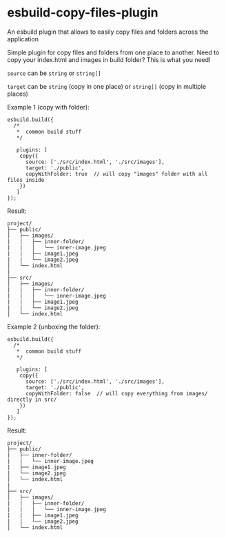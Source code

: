 # esbuild-copy-files-plugin
An esbuild plugin that allows to easily copy files and folders across the application

Simple plugin for copy files and folders from one place to another.
Need to copy your index.html and images in build folder? This is what you need!

`source` can be `string` or `string[]`

`target` can be `string` (copy in one place) or `string[]` (copy in multiple places) 

Example 1 (copy with folder):
```
esbuild.build({  
  /*
   *  common build stuff
   */
   
   plugins: [
    copy({
      source: ['./src/index.html', './src/images'],
      target: './public',
      copyWithFolder: true  // will copy "images" folder with all files inside
    })
   ]
});
```

Result:
```
project/
├── public/
│   ├── images/
|   |   ├── inner-folder/
|   |   |   └── inner-image.jpeg
|   |   ├── image1.jpeg
|   |   └── image2.jpeg
│   └── index.html
|
├── src/
│   ├── images/
|   |   ├── inner-folder/
|   |   |   └── inner-image.jpeg
|   |   ├── image1.jpeg
|   |   └── image2.jpeg
│   └── index.html
```

Example 2 (unboxing the folder):
```
esbuild.build({  
  /*
   *  common build stuff
   */
   
   plugins: [
    copy({
      source: ['./src/index.html', './src/images'],
      target: './public',
      copyWithFolder: false  // will copy everything from images/ directly in src/
    })
   ]
});
```

Result:
```
project/
├── public/
|   ├── inner-folder/
|   |   └── inner-image.jpeg
|   ├── image1.jpeg
|   └── image2.jpeg
│   └── index.html
|
├── src/
│   ├── images/
|   |   ├── inner-folder/
|   |   |   └── inner-image.jpeg
|   |   ├── image1.jpeg
|   |   └── image2.jpeg
│   └── index.html
```
